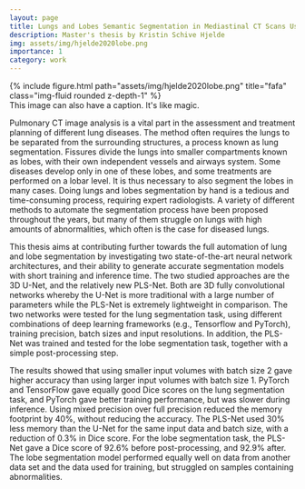 ```yaml
---
layout: page
title: Lungs and Lobes Semantic Segmentation in Mediastinal CT Scans Using 3D Convolutional Neural Networks
description: Master's thesis by Kristin Schive Hjelde
img: assets/img/hjelde2020lobe.png
importance: 1
category: work
---
```


<div class="row">
    <div class="col-sm mt-3 mt-md-0">
        {% include figure.html path="assets/img/hjelde2020lobe.png" title="fafa" class="img-fluid rounded z-depth-1" %}
    </div>
</div>
<div class="caption">
    This image can also have a caption. It's like magic.
</div>

Pulmonary CT image analysis is a vital part in the assessment and treatment planning of different lung diseases. The method often requires the lungs to be separated from the surrounding structures, a process known as lung segmentation. Fissures divide the lungs into smaller compartments known as lobes, with their own independent vessels and airways system. Some diseases develop only in one of these lobes, and some treatments are performed on a lobar level. It is thus necessary to also segment the lobes in many cases. Doing lungs and lobes segmentation by hand is a tedious and time-consuming process, requiring expert radiologists. A variety of different methods to automate the segmentation process have been proposed throughout the years, but many of them struggle on lungs with high amounts of abnormalities, which often is the case for diseased lungs.

This thesis aims at contributing further towards the full automation of lung and lobe segmentation by investigating two state-of-the-art neural network architectures, and their ability to generate accurate segmentation models with short training and inference time. The two studied approaches are the 3D U-Net, and the relatively new PLS-Net. Both are 3D fully convolutional networks whereby the U-Net is more traditional with a large number of parameters while the PLS-Net is extremely lightweight in comparison. The two networks were tested for the lung segmentation task, using different combinations of deep learning frameworks (e.g., Tensorflow and PyTorch), training precision, batch sizes and input resolutions. In addition, the PLS-Net was trained and tested for the lobe segmentation task, together with a simple post-processing step.

The results showed that using smaller input volumes with batch size 2 gave higher accuracy than using larger input volumes with batch size 1. PyTorch and TensorFlow gave equally good Dice scores on the lung segmentation task, and PyTorch gave better training performance, but was slower during inference. Using mixed precision over full precision reduced the memory footprint by 40%, without reducing the accuracy. The PLS-Net used 30% less memory than the U-Net for the same input data and batch size, with a reduction of 0.3% in Dice score. For the lobe segmentation task, the PLS-Net gave a Dice score of 92.6% before post-processing, and 92.9% after. The lobe segmentation model performed equally well on data from another data set and the data used for training, but struggled on samples containing abnormalities.